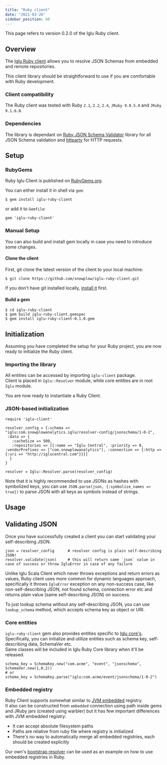 ```yaml
---
title: "Ruby client"
date: "2021-03-26"
sidebar_position: 60
---
```


This page refers to version 0.2.0 of the Iglu Ruby client.

## Overview

The [Iglu Ruby client](https://github.com/snowplow/iglu-ruby-client) allows you to resolve JSON Schemas from embedded and remote repositories.

This client library should be straightforward to use if you are comfortable with Ruby development.

### Client compatibility

The Ruby client was tested with Ruby `2.1`, `2.2`, `2.4`, `JRuby 9.0.5.0` and `JRuby 9.1.6.0`.

### Dependencies

The library is dependant on [Ruby JSON Schema Validator](https://github.com/ruby-json-schema/json-schema) library for all JSON Schema validation and [httparty](https://github.com/jnunemaker/httparty) for HTTP requests.

## Setup

### RubyGems

Ruby Iglu Client is published on [RubyGems.org](https://rubygems.org/).

You can either install it in shell via `gem`:

```
$ gem install iglu-ruby-client
```

or add it to `Gemfile`:

```
gem 'iglu-ruby-client'
```

### Manual Setup

You can also build and install gem locally in case you need to introduce some changes.

#### [](https://github.com/snowplow/iglu/wiki/Ruby-client-setup#clone-the-client)Clone the client

First, git clone the latest version of the client to your local machine:

```
$ git clone https://github.com/snowplow/iglu-ruby-client.git
```

If you don't have git installed locally, [install it](http://git-scm.com/downloads) first.

#### [](https://github.com/snowplow/iglu/wiki/Ruby-client-setup#build-a-gem)Build a gem

```
$ cd iglu-ruby-client
$ gem build iglu-ruby-client.gemspec
$ gem install iglu-ruby-client-0.1.0.gem
```

## Initialization

Assuming you have completed the setup for your Ruby project, you are now ready to initialize the Ruby client.

### Importing the library

All entities can be accessed by importing `iglu-client` package.  
Client is placed in `Iglu::Resolver` module, while core entities are in root `Iglu` module.

You are now ready to instantiate a Ruby Client.

### JSON-based initialization

```
require 'iglu-client'

resolver_config = {:schema => "iglu:com.snowplowanalytics.iglu/resolver-config/jsonschema/1-0-2",
 :data => {
   :cacheSize => 500,
   :repositories => [{:name => "Iglu Central", :priority => 0, :vendorPrefixes => ["com.snowplowanalytics"], :connection => {:http => {:uri => "http://iglucentral.com"}}}]
  }
}

resolver = Iglu::Resolver.parse(resolver_config)
```

Note that it is highly recommended to use JSONs as hashes with symbolized keys, you can use `JSON.parse(json, {:symbolize_names => true})` to parse JSON with all keys as symbols instead of strings.

## Usage

## Validating JSON

Once you have successfully created a client you can start validating your self-describing JSON.

```
json = resolver_config      # resolver config is plain self-describing JSON!
resolver.validate(json)     # this will return same `json` value in case of success or throw IgluError in case of any failure
```

Unlike Iglu Scala Client which never throws exceptions and return errors as values, Ruby client uses more common for dynamic languages approach,  
specifically it throws `IgluError` exception on any non-success case, like non-self-describing JSON, not found schema, connection error etc and returns plain value (same self-describing JSON) on success.

To just lookup schema without any self-describing JSON, you can use `lookup_schema` method, which accepts schema key as object or URI.

### Core entities

`iglu-ruby-client` gem also provides entities specific to [Iglu core's](/docs/pipeline-components-and-applications/iglu/common-architecture/iglu-core/index.md).  
Specifically, you can initialize and utilize entities such as schema key, self-describing data, SchemaVer etc.  
Same classes will be included in Iglu Ruby Core library when it'll be released.

```
schema_key = SchemaKey.new("com.acme", "event", "jsonschema", SchemaVer.new(1,0,2))
# or
schema_key = SchemaKey.parse("iglu:com.acme/event/jsonschema/1-0-2")
```

### Embedded registry

Ruby Client supports somewhat similar to [JVM embedded](/docs/pipeline-components-and-applications/iglu/iglu-repositories/jvm-embedded-repo/index.md) registry.  
It also can be constructed from `embedded` connection using path inside gems and JRuby jars (created using warbler) but it has few important differences with JVM embedded registry:

- It can accept absolute filesystem paths
- Paths are relative from ruby file where registry is initialized
- There's no way to automatically merge all embedded registries, each should be created explicitly

Our own's [bootstrap resolver](https://github.com/snowplow/iglu-ruby-client/blob/0.1.0/lib/iglu-client/bootstrap.rb) can be used as an example on how to use embedded registries in Ruby.
